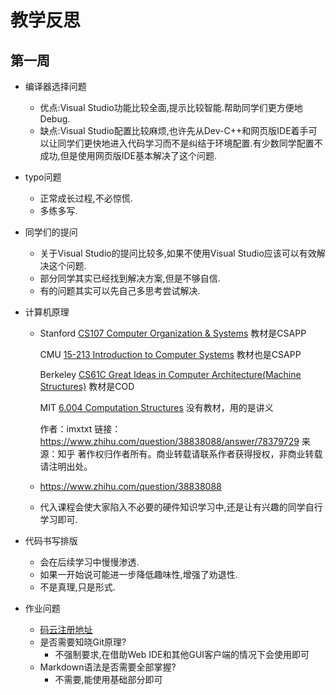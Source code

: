 # 教学反思

## 第一周

- 编译器选择问题

  - 优点:Visual Studio功能比较全面,提示比较智能.帮助同学们更方便地Debug.
  - 缺点:Visual Studio配置比较麻烦,也许先从Dev-C++和网页版IDE着手可以让同学们更快地进入代码学习而不是纠结于环境配置.有少数同学配置不成功,但是使用网页版IDE基本解决了这个问题.

- typo问题

  - 正常成长过程,不必惊慌.
  - 多练多写.

- 同学们的提问

  - 关于Visual Studio的提问比较多,如果不使用Visual Studio应该可以有效解决这个问题.
  - 部分同学其实已经找到解决方案,但是不够自信.
  - 有的问题其实可以先自己多思考尝试解决.

- 计算机原理

  - Stanford [CS107 Computer Organization & Systems](https://link.zhihu.com/?target=http%3A//web.stanford.edu/class/cs107/) 教材是CSAPP 

    CMU [15-213  Introduction to Computer Systems](https://link.zhihu.com/?target=http%3A//www.cs.cmu.edu/~213/) 教材也是CSAPP

    Berkeley [CS61C Great Ideas in Computer Architecture(Machine Structures)](https://link.zhihu.com/?target=http%3A//www-inst.eecs.berkeley.edu/~cs61c/fa15/)  教材是COD 

    MIT [6.004 Computation Structures](https://link.zhihu.com/?target=http%3A//6004.mit.edu/) 没有教材，用的是讲义

    作者：imxtxt
    链接：https://www.zhihu.com/question/38838088/answer/78379729
    来源：知乎
    著作权归作者所有。商业转载请联系作者获得授权，非商业转载请注明出处。

  - https://www.zhihu.com/question/38838088

  - 代入课程会使大家陷入不必要的硬件知识学习中,还是让有兴趣的同学自行学习即可.

- 代码书写排版

  - 会在后续学习中慢慢渗透.
  - 如果一开始说可能进一步降低趣味性,增强了劝退性.
  - 不是真理,只是形式.
  
- 作业问题

  - [码云注册地址](https://gitee.com/)
  - 是否需要知晓Git原理?
    - 不强制要求,在借助Web IDE和其他GUI客户端的情况下会使用即可
  - Markdown语法是否需要全部掌握?
    - 不需要,能使用基础部分即可

